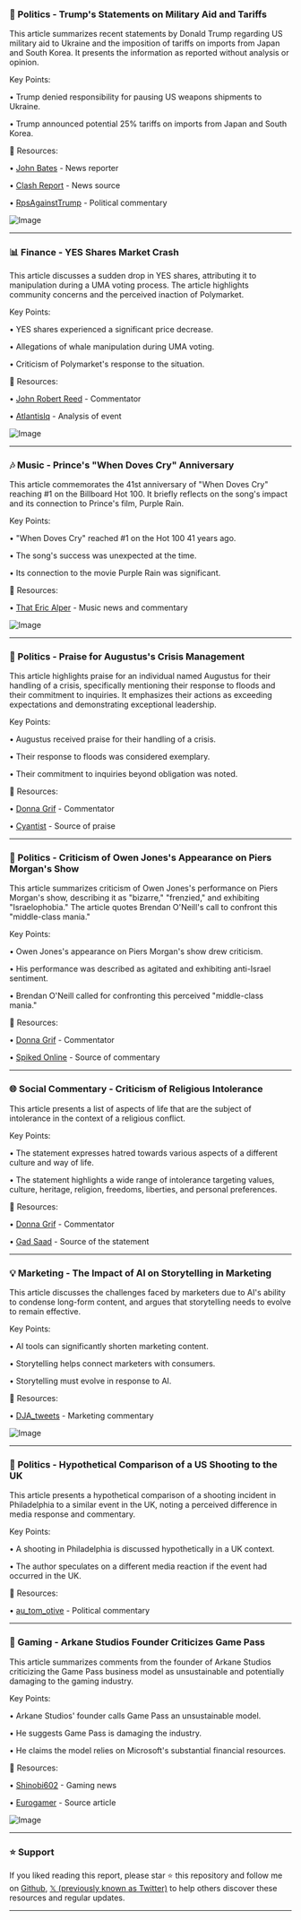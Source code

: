 ### 📰 Politics - Trump's Statements on Military Aid and Tariffs

This article summarizes recent statements by Donald Trump regarding US military aid to Ukraine and the imposition of tariffs on imports from Japan and South Korea.  It presents the information as reported without analysis or opinion.

Key Points:

• Trump denied responsibility for pausing US weapons shipments to Ukraine.

• Trump announced potential 25% tariffs on imports from Japan and South Korea.


🔗 Resources:

• [John Bates](https://x.com/johnbates) - News reporter

• [Clash Report](https://x.com/clashreport/status/1942372884564906368) - News source

• [RpsAgainstTrump](https://x.com/RpsAgainstTrump/status/1942270820530676195) - Political commentary

![Image](https://pbs.twimg.com/media/GvRVBA_W0AAbP0G?format=jpg&name=small)


---
### 📊 Finance - YES Shares Market Crash

This article discusses a sudden drop in YES shares, attributing it to manipulation during a UMA voting process.  The article highlights community concerns and the perceived inaction of Polymarket.

Key Points:

• YES shares experienced a significant price decrease.

• Allegations of whale manipulation during UMA voting.

• Criticism of Polymarket's response to the situation.


🔗 Resources:

• [John Robert Reed](https://x.com/johnrobertreed) - Commentator

• [Atlantislq](https://x.com/Atlantislq/status/1942376379133186418) - Analysis of event

![Image](https://pbs.twimg.com/media/GvS1BWKXoAA-fhy?format=jpg&name=small)


---
### 🎶 Music - Prince's "When Doves Cry" Anniversary

This article commemorates the 41st anniversary of "When Doves Cry" reaching #1 on the Billboard Hot 100.  It briefly reflects on the song's impact and its connection to Prince's film, Purple Rain.

Key Points:

• "When Doves Cry" reached #1 on the Hot 100 41 years ago.

• The song's success was unexpected at the time.

• Its connection to the movie Purple Rain was significant.


🔗 Resources:

• [That Eric Alper](https://x.com/ThatEricAlper/status/1942380614209933330) - Music news and commentary

![Image](https://pbs.twimg.com/media/GvS44FkW0AE0qHg?format=jpg&name=small)


---
### 📰 Politics - Praise for Augustus's Crisis Management

This article highlights praise for an individual named Augustus for their handling of a crisis, specifically mentioning their response to floods and their commitment to inquiries.  It emphasizes their actions as exceeding expectations and demonstrating exceptional leadership.

Key Points:

• Augustus received praise for their handling of a crisis.

• Their response to floods was considered exemplary.

• Their commitment to inquiries beyond obligation was noted.


🔗 Resources:

• [Donna Grif](https://x.com/Donna_Grif) - Commentator

• [Cyantist](https://x.com/cyantist/status/1942274784756412598) - Source of praise


---
### 📰 Politics - Criticism of Owen Jones's Appearance on Piers Morgan's Show

This article summarizes criticism of Owen Jones's performance on Piers Morgan's show, describing it as "bizarre," "frenzied," and exhibiting "Israelophobia."  The article quotes Brendan O'Neill's call to confront this "middle-class mania."

Key Points:

• Owen Jones's appearance on Piers Morgan's show drew criticism.

• His performance was described as agitated and exhibiting anti-Israel sentiment.

• Brendan O'Neill called for confronting this perceived "middle-class mania."


🔗 Resources:

• [Donna Grif](https://x.com/Donna_Grif) - Commentator

• [Spiked Online](https://x.com/spikedonline/status/1942305228390375869) - Source of commentary


---
### 🌐 Social Commentary - Criticism of Religious Intolerance

This article presents a list of aspects of life that are the subject of intolerance in the context of a religious conflict.

Key Points:

• The statement expresses hatred towards various aspects of a different culture and way of life.

• The statement highlights a wide range of intolerance targeting values, culture, heritage, religion, freedoms, liberties, and personal preferences.


🔗 Resources:

• [Donna Grif](https://x.com/Donna_Grif) - Commentator

• [Gad Saad](https://x.com/GadSaad/status/1942338654283743731) - Source of the statement


---
### 💡 Marketing - The Impact of AI on Storytelling in Marketing

This article discusses the challenges faced by marketers due to AI's ability to condense long-form content, and argues that storytelling needs to evolve to remain effective.

Key Points:

• AI tools can significantly shorten marketing content.

•  Storytelling helps connect marketers with consumers.

• Storytelling must evolve in response to AI.


🔗 Resources:

• [DJA_tweets](https://x.com/DJA_tweets/status/1942312855518470225) - Marketing commentary

![Image](https://pbs.twimg.com/media/GvR7K_xXQAE2Cdd?format=jpg&name=small)


---
### 📰 Politics - Hypothetical Comparison of a US Shooting to the UK

This article presents a hypothetical comparison of a shooting incident in Philadelphia to a similar event in the UK, noting a perceived difference in media response and commentary.

Key Points:

• A shooting in Philadelphia is discussed hypothetically in a UK context.

• The author speculates on a different media reaction if the event had occurred in the UK.


🔗 Resources:

• [au_tom_otive](https://x.com/au_tom_otive/status/1942311885136633918) - Political commentary



---
### 🤖 Gaming - Arkane Studios Founder Criticizes Game Pass

This article summarizes comments from the founder of Arkane Studios criticizing the Game Pass business model as unsustainable and potentially damaging to the gaming industry.

Key Points:

• Arkane Studios' founder calls Game Pass an unsustainable model.

•  He suggests Game Pass is damaging the industry.

• He claims the model relies on Microsoft's substantial financial resources.


🔗 Resources:

• [Shinobi602](https://x.com/shinobi602/status/1942311744447340983) - Gaming news

• [Eurogamer](https://eurogamer.net/arkane-studios-founder-calls-game-pass-unsustainable-model-and-one-which-is-damaging-the-industry) - Source article

![Image](https://pbs.twimg.com/media/GvR6MV8WMAARiLo?format=jpg&name=small)


---

### ⭐️ Support

If you liked reading this report, please star ⭐️ this repository and follow me on [Github](https://github.com/Drix10), [𝕏 (previously known as Twitter)](https://x.com/DRIX_10_) to help others discover these resources and regular updates.

---